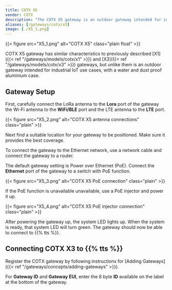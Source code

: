 ```yaml
---
title: COTX X5
vendor: COTX
description: "The COTX X5 gateway is an outdoor gateway intended for industrial IoT use cases, with a water and dust proof aluminium case."
aliases: [/gateways/cotx/x5]
image: [./X5_1.png]
---
```


{{< figure src="X5_1.png" alt="COTX X5" class="plain float" >}}

COTX X5 gateway has similar characteristics to previously described [X1]({{< ref "/gateways/models/cotx/x1" >}}) and [X3]({{< ref "/gateways/models/cotx/x3" >}}) gateways, but unlike them is an outdoor gateway intended for industrial IoT use cases, with a water and dust proof aluminium case.

## Gateway Setup 

First, carefully connect the LoRa antenna to the **Lora** port of the gateway  the Wi-Fi antenna to the **WiFi/BLE** port and the LTE antenna to the **LTE** port.

{{< figure src="X5_2.png" alt="COTX X5 antenna connections" class="plain" >}}

Next find a suitable location for your gateway to be positioned. Make sure it provides the best coverage.

To connect the gateway to the Ethernet network, use a network cable and connect the gateway to a router.

The default gateway setting is Power over Ethernet (PoE). Connect the **Ethernet** port of the gateway to a switch with PoE function.

{{< figure src="X5_3.png" alt="COTX X5 PoE connection" class="plain" >}}

If the PoE function is unavailable unavailable, use a PoE injector and power it up. 

{{< figure src="X5_4.png" alt="COTX X5 PoE injector connection" class="plain" >}}

After powering the gateway up, the system LED lights up. When the system is ready, that system LED will turn green. The gateway should now be able to connect to {{% tts %}}.

## Connecting COTX X3 to {{% tts %}}

Register the COTX gateway by following instructions for [Adding Gateways]({{< ref "/gateways/concepts/adding-gateways" >}}).

For **Gateway ID** and **Gateway EUI**, enter the 8 byte **ID** available on the label at the bottom of the gateway.
